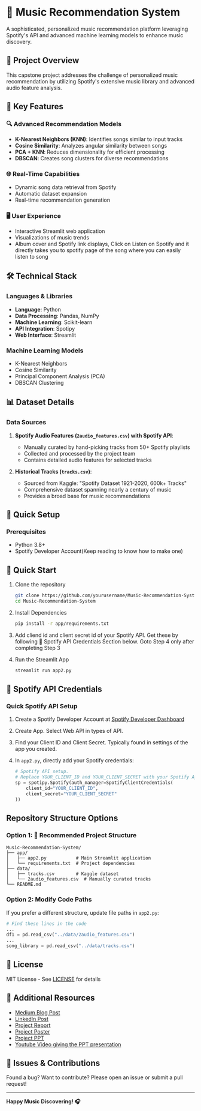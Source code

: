 # 🎵 Music Recommendation System

A sophisticated, personalized music recommendation platform leveraging Spotify's API and advanced machine learning models to enhance music discovery.

## 🌟 Project Overview

This capstone project addresses the challenge of personalized music recommendation by utilizing Spotify's extensive music library and advanced audio feature analysis.

## 🎯 Key Features

### 🔍 Advanced Recommendation Models
- **K-Nearest Neighbors (KNN)**: Identifies songs similar to input tracks
- **Cosine Similarity**: Analyzes angular similarity between songs
- **PCA + KNN**: Reduces dimensionality for efficient processing
- **DBSCAN**: Creates song clusters for diverse recommendations

### 🌐 Real-Time Capabilities
- Dynamic song data retrieval from Spotify
- Automatic dataset expansion
- Real-time recommendation generation

### 🖥️ User Experience
- Interactive Streamlit web application
- Visualizations of music trends
- Album cover and Spotify link displays, Click on Listen on Spotify and it directly takes you to spotify page of the song where you can easily listen to song

## 🛠️ Technical Stack

### Languages & Libraries
- **Language**: Python
- **Data Processing**: Pandas, NumPy
- **Machine Learning**: Scikit-learn
- **API Integration**: Spotipy
- **Web Interface**: Streamlit

### Machine Learning Models
- K-Nearest Neighbors
- Cosine Similarity
- Principal Component Analysis (PCA)
- DBSCAN Clustering

## 📊 Dataset Details

### Data Sources
1. **Spotify Audio Features (`2audio_features.csv`) with Spotify API**: 
   - Manually curated by hand-picking tracks from 50+ Spotify playlists
   - Collected and processed by the project team
   - Contains detailed audio features for selected tracks

2. **Historical Tracks (`tracks.csv`)**: 
   - Sourced from Kaggle: "Spotify Dataset 1921-2020, 600k+ Tracks"
   - Comprehensive dataset spanning nearly a century of music
   - Provides a broad base for music recommendations

## 🚀 Quick Setup

### Prerequisites
- Python 3.8+
- Spotify Developer Account(Keep reading to know how to make one)

## 🚀 Quick Start

1. Clone the repository
   ```bash
   git clone https://github.com/yourusername/Music-Recommendation-System.git
   cd Music-Recommendation-System
   ```

2. Install Dependencies
   ```bash
   pip install -r app/requirements.txt
   ```
   
3. Add cliend id and client secret id of your Spotify API. Get these by following 🔐 Spotify API Credentials Section below. Goto Step 4 only after completing Step 3
 
4. Run the Streamlit App
   ```bash
   streamlit run app2.py
   ```

## 🔐 Spotify API Credentials

### Quick Spotify API Setup
1. Create a Spotify Developer Account at [Spotify Developer Dashboard](https://developer.spotify.com/dashboard/)

2. Create App. Select Web API in types of API. 

3. Find your Client ID and Client Secret. Typically found in settings of the app you created.

4. In `app2.py`, directly add your Spotify credentials:
   ```python
   # Spotify API setup.
   # Replace YOUR_CLIENT_ID and YOUR_CLIENT_SECRET with your Spotify Api client id and client secret id 
   sp = spotipy.Spotify(auth_manager=SpotifyClientCredentials(
       client_id="YOUR_CLIENT_ID",
       client_secret="YOUR_CLIENT_SECRET"
   ))
   ```

## Repository Structure Options

### Option 1: 📁 Recommended Project Structure
```
Music-Recommendation-System/
├── app/
│   ├── app2.py           # Main Streamlit application
│   └── requirements.txt  # Project dependencies
├── data/
│   ├── tracks.csv        # Kaggle dataset
│   └── 2audio_features.csv  # Manually curated tracks
└── README.md
```
### Option 2: Modify Code Paths
If you prefer a different structure, update file paths in `app2.py`:
```python
# Find these lines in the code 
...
df1 = pd.read_csv("../data/2audio_features.csv")
...
song_library = pd.read_csv("../data/tracks.csv")
```

## 📝 License
MIT License - See [LICENSE](LICENSE) for details

## 🔗 Additional Resources
- [Medium Blog Post](https://medium.com/@2103a52159/discover-your-next-favorite-song-building-a-music-recommendation-system-ce998fd229a3)
- [LinkedIn Post](https://www.linkedin.com/posts/naveed-sharief-b0ba1b252_machinelearning-musictech-aiinnovation-activity-7264335292780748800-zSgd?utm_source=share&utm_medium=member_desktop)
- [Project Report](reports/Final-Report.pdf)
- [Project Poster](reports/Poster.pdf)
- [Project PPT](reports/PPT.ppt)
- [Youtube Video giving the PPT presentation](https://youtu.be/McpnVNAPNQo?si=87_OhFmZ4dh3LOug)

## 🐛 Issues & Contributions
Found a bug? Want to contribute? Please open an issue or submit a pull request!

---

**Happy Music Discovering! 🎧**
